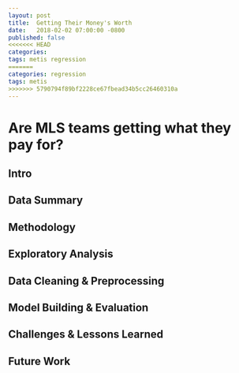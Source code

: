 ```yaml
---
layout: post
title:  Getting Their Money's Worth
date:   2018-02-02 07:00:00 -0800
published: false
<<<<<<< HEAD
categories: 
tags: metis regression
=======
categories: regression
tags: metis
>>>>>>> 5790794f89bf2228ce67fbead34b5cc26460310a
---
```


# Are MLS teams getting what they pay for?

## Intro


## Data Summary


## Methodology


## Exploratory Analysis


## Data Cleaning & Preprocessing


## Model Building & Evaluation


## Challenges & Lessons Learned


## Future Work

